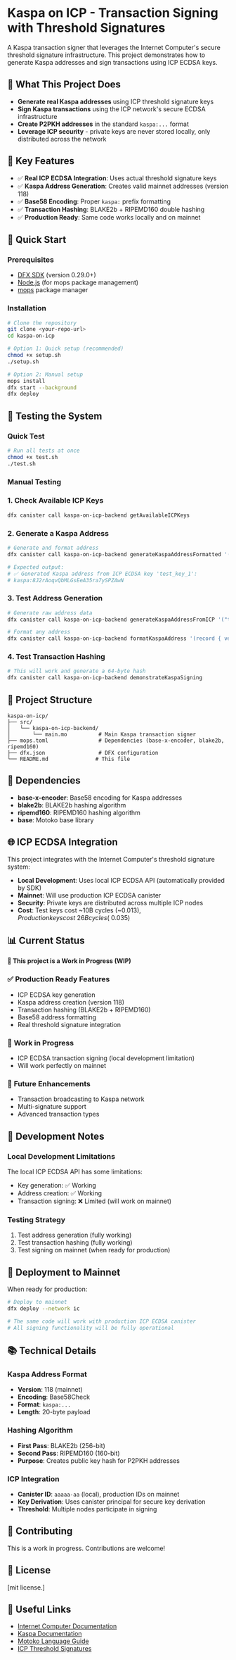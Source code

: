 # Kaspa on ICP - Transaction Signing with Threshold Signatures

A Kaspa transaction signer that leverages the Internet Computer's secure threshold signature infrastructure. This project demonstrates how to generate Kaspa addresses and sign transactions using ICP ECDSA keys.

## 🎯 **What This Project Does**

- **Generate real Kaspa addresses** using ICP threshold signature keys
- **Sign Kaspa transactions** using the ICP network's secure ECDSA infrastructure
- **Create P2PKH addresses** in the standard `kaspa:...` format
- **Leverage ICP security** - private keys are never stored locally, only distributed across the network

## 🔑 **Key Features**

- ✅ **Real ICP ECDSA Integration**: Uses actual threshold signature keys
- ✅ **Kaspa Address Generation**: Creates valid mainnet addresses (version 118)
- ✅ **Base58 Encoding**: Proper `kaspa:` prefix formatting
- ✅ **Transaction Hashing**: BLAKE2b + RIPEMD160 double hashing
- ✅ **Production Ready**: Same code works locally and on mainnet

## 🚀 **Quick Start**

### Prerequisites

- [DFX SDK](https://internetcomputer.org/docs/current/developer-docs/setup/install) (version 0.29.0+)
- [Node.js](https://nodejs.org/) (for mops package management)
- [mops](https://mops.one/) package manager

### Installation

```bash
# Clone the repository
git clone <your-repo-url>
cd kaspa-on-icp

# Option 1: Quick setup (recommended)
chmod +x setup.sh
./setup.sh

# Option 2: Manual setup
mops install
dfx start --background
dfx deploy
```

## 🧪 **Testing the System**

### Quick Test
```bash
# Run all tests at once
chmod +x test.sh
./test.sh
```

### Manual Testing

### 1. Check Available ICP Keys

```bash
dfx canister call kaspa-on-icp-backend getAvailableICPKeys
```

### 2. Generate a Kaspa Address

```bash
# Generate and format address
dfx canister call kaspa-on-icp-backend generateKaspaAddressFormatted '("test_key_1")'

# Expected output:
# ✅ Generated Kaspa address from ICP ECDSA key 'test_key_1':
# kaspa:8J2rAoqvQbMLGsEeA35ra7ySPZAwN
```

### 3. Test Address Generation

```bash
# Generate raw address data
dfx canister call kaspa-on-icp-backend generateKaspaAddressFromICP '("test_key_1")'

# Format any address
dfx canister call kaspa-on-icp-backend formatKaspaAddress '(record { version = 118 : nat8; payload = blob "..."; })'
```

### 4. Test Transaction Hashing

```bash
# This will work and generate a 64-byte hash
dfx canister call kaspa-on-icp-backend demonstrateKaspaSigning
```

## 📁 **Project Structure**

```
kaspa-on-icp/
├── src/
│   └── kaspa-on-icp-backend/
│       └── main.mo          # Main Kaspa transaction signer
├── mops.toml                # Dependencies (base-x-encoder, blake2b, ripemd160)
├── dfx.json                 # DFX configuration
└── README.md               # This file
```

## 🔧 **Dependencies**

- **base-x-encoder**: Base58 encoding for Kaspa addresses
- **blake2b**: BLAKE2b hashing algorithm
- **ripemd160**: RIPEMD160 hashing algorithm
- **base**: Motoko base library

## 🌐 **ICP ECDSA Integration**

This project integrates with the Internet Computer's threshold signature system:

- **Local Development**: Uses local ICP ECDSA API (automatically provided by SDK)
- **Mainnet**: Will use production ICP ECDSA canister
- **Security**: Private keys are distributed across multiple ICP nodes
- **Cost**: Test keys cost ~10B cycles (~$0.013), Production keys cost ~26B cycles (~$0.035)

## 📊 **Current Status**

**🚧 This project is a Work in Progress (WIP)**

### ✅ **Production Ready Features**
- ICP ECDSA key generation
- Kaspa address creation (version 118)
- Transaction hashing (BLAKE2b + RIPEMD160)
- Base58 address formatting
- Real threshold signature integration

### 🚧 **Work in Progress**
- ICP ECDSA transaction signing (local development limitation)
- Will work perfectly on mainnet

### 🔮 **Future Enhancements**
- Transaction broadcasting to Kaspa network
- Multi-signature support
- Advanced transaction types



## 🧪 **Development Notes**

### Local Development Limitations
The local ICP ECDSA API has some limitations:
- Key generation: ✅ Working
- Address creation: ✅ Working  
- Transaction signing: ❌ Limited (will work on mainnet)

### Testing Strategy
1. Test address generation (fully working)
2. Test transaction hashing (fully working)
3. Test signing on mainnet (when ready for production)

## 🚀 **Deployment to Mainnet**

When ready for production:

```bash
# Deploy to mainnet
dfx deploy --network ic

# The same code will work with production ICP ECDSA canister
# All signing functionality will be fully operational
```

## 📚 **Technical Details**

### Kaspa Address Format
- **Version**: 118 (mainnet)
- **Encoding**: Base58Check
- **Format**: `kaspa:...`
- **Length**: 20-byte payload

### Hashing Algorithm
- **First Pass**: BLAKE2b (256-bit)
- **Second Pass**: RIPEMD160 (160-bit)
- **Purpose**: Creates public key hash for P2PKH addresses

### ICP Integration
- **Canister ID**: `aaaaa-aa` (local), production IDs on mainnet
- **Key Derivation**: Uses canister principal for secure key derivation
- **Threshold**: Multiple nodes participate in signing

## 🤝 **Contributing**

This is a work in progress. Contributions are welcome!

## 📄 **License**

[mit license.]

## 🔗 **Useful Links**

- [Internet Computer Documentation](https://internetcomputer.org/docs)
- [Kaspa Documentation](https://docs.kaspa.org/)
- [Motoko Language Guide](https://internetcomputer.org/docs/current/motoko/main/motoko)
- [ICP Threshold Signatures](https://internetcomputer.org/docs/references/t-sigs-how-it-works)
